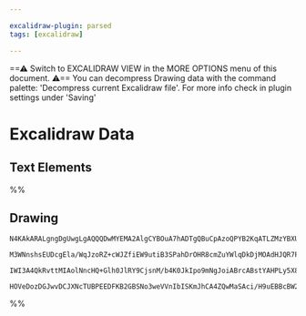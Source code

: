 ```yaml
---

excalidraw-plugin: parsed
tags: [excalidraw]

---
```

==⚠  Switch to EXCALIDRAW VIEW in the MORE OPTIONS menu of this document. ⚠== You can decompress Drawing data with the command palette: 'Decompress current Excalidraw file'. For more info check in plugin settings under 'Saving'


# Excalidraw Data

## Text Elements
%%
## Drawing
```compressed-json
N4KAkARALgngDgUwgLgAQQQDwMYEMA2AlgCYBOuA7hADTgQBuCpAzoQPYB2KqATLZMzYBXUtiRoIACyhQ4zZAHoFAc0JRJQgEYA6bGwC2CgF7N6hbEcK4OCtptbErHALRY8RMpWdx8Q1TdIEfARcZgRmBShcZQUebQBGABZtAAYaOiCEfQQOKGZuAG0AXX4IXDg4AGUoqHFUUDBIdSy6iGJcUgBrdMaGQgQKACFcbE7lUmEOYgBhNnw2Um4IAGIA

M3WNnshsEUDcgEla/WqJzoRZ+cWJZfiEW9utiB3SPahDrOHR8cmZuYWlqDkDjMOAdHJQR7PV7vfQAMUI+Hw1RgwSWgg8kN24JhJzYZwA6iR1Nw+OBtliDkdcWdkaiJOiSJiXtijgAlYTKSQccL5NDxfjk5mUrIAeVB2DUMG48RSKQFTwpbyOsM4UFhuH0CKlaAArPKoSysircpVCEY6jw5WSFUKlVkACpYKAAQSIyi4EmCqwh+sVOKipBdLzYFEk

IWI3A4QkRvttMIAolNncHQ+Glh0JlRY9CjsnM/b4K0JkIpo9mNgJoiABrcABstYAHPLy5X8ABNbiJWsATm0iUSOoAzPEeHrrUY2AZuA1evQCEI6vEyQBfbOG/TskvEbnMXnoYul+XjEim80kq29Y/EaoIODcMeX0gkACybGICETuE0wQjaFWBDCI8n1+S5pzJSBBjmX992UTRcAACh4eIAHZqF4FC0KQ1DUBSbQdQASi2SBWQQZRow6JZSFghCeE

HOVeDozDGJwvDCJXNcTUBPEEDFKB2GBSNo3weVVnIbISKmJhCA4ZQwMaSAci/H9uEBBcBW2Ig7zQVSEHUiAOA1OodL04QoCIbkVNIBd2OtOwACsEGwPJKgMuBX3fT9vwQaD/3wQDrRGPjGHtSd8Dk3pYEQNFMic/iiIVZgoAMAsorQKMY3AiB5lGbzuF8/z5IgUSDEqGK+M4PKAN0zL8FCF1YuC0LBMRFdwFXOhVgRcJp2XEBlyAA===
```
%%